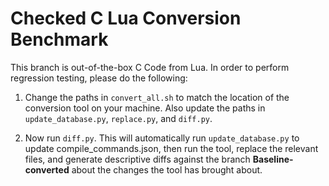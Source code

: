 # Checked C Lua Conversion Benchmark

This branch is out-of-the-box C Code from Lua. In order to perform regression testing, please do the following:

1. Change the paths in `convert_all.sh` to match the location of the conversion tool on your machine. Also update the paths in `update_database.py`, `replace.py`, and `diff.py`.

2. Now run `diff.py`. This will automatically run `update_database.py` to update compile_commands.json, then run the tool, replace the relevant files, and generate descriptive diffs against the branch **Baseline-converted** about the changes the tool has brought about.

